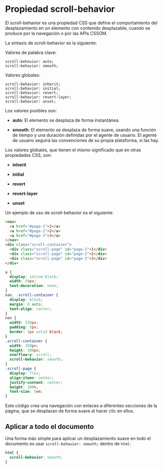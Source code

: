 # Propiedad scroll-behavior

El scroll-behavior es una propiedad CSS que define el comportamiento del desplazamiento en un elemento con contenido desplazable, cuando se produce por la navegación o por las APIs CSSOM.

La sintaxis de scroll-behavior es la siguiente:

Valores de palabra clave:

```
scroll-behavior: auto;
scroll-behavior: smooth;
```

Valores globales:

```
scroll-behavior: inherit;
scroll-behavior: initial;
scroll-behavior: revert;
scroll-behavior: revert-layer;
scroll-behavior: unset;
```

Los valores posibles son:

- **auto**: El elemento se desplaza de forma instantánea.

- **smooth**: El elemento se desplaza de forma suave, usando una función de tiempo y una duración definidas por el agente de usuario. El agente de usuario seguirá las convenciones de su propia plataforma, si las hay.

Los valores globales, que tienen el mismo significado que en otras propiedades CSS, son:

- **inherit**

- **initial**

- **revert**

- **revert-layer**

- **unset**

Un ejemplo de uso de scroll-behavior es el siguiente:

``` html
<nav>
  <a href="#page-1">1</a>
  <a href="#page-2">2</a>
  <a href="#page-3">3</a>
</nav>
<div class="scroll-container">
  <div class="scroll-page" id="page-1">1</div>
  <div class="scroll-page" id="page-2">2</div>
  <div class="scroll-page" id="page-3">3</div>
</div>
```

``` css
a {
  display: inline-block;
  width: 50px;
  text-decoration: none;
}
nav, .scroll-container {
  display: block;
  margin: 0 auto;
  text-align: center;
}
nav {
  width: 339px;
  padding: 5px;
  border: 1px solid black;
}
.scroll-container {
  width: 350px;
  height: 200px;
  overflow-y: scroll;
  scroll-behavior: smooth;
}
.scroll-page {
  display: flex;
  align-items: center;
  justify-content: center;
  height: 100%;
  font-size: 5em;
}
```

Este código crea una navegación con enlaces a diferentes secciones de la página, que se desplazan de forma suave al hacer clic en ellos.

## Aplicar a todo el documento

Una forma más simple para aplicar un desplazamiento suave en todo el documento es usar `scroll-behavior: smooth;` dentro de `html`:

``` css
html {
  scroll-behavior: smooth;
}
```
